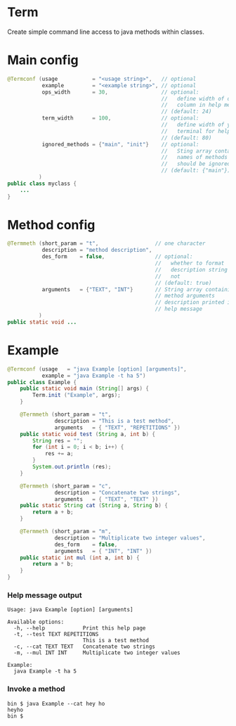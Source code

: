 Term
====

Create simple command line access to java methods within classes.

Main config
===========

```java
@Termconf (usage           = "<usage string>",   // optional
           example         = "<example string>", // optional
           ops_width       = 30,                 // optional:
                                                 //   define width of options
                                                 //   column in help message
                                                 // (default: 24)
           term_width      = 100,                // optional:
                                                 //   define width of your
                                                 //   terminal for help message
                                                 // (default: 80)
           ignored_methods = {"main", "init"}    // optional:
                                                 //   Sting array containing
                                                 //   names of methods which
                                                 //   should be ignored by Term
                                                 // (default: {"main"})
          )
public class myclass {
    ...
}
```

Method config
=============

```java
@Termmeth (short_param = "t",                  // one character
           description = "method description",
           des_form    = false,                // optional:
                                               //   whether to format
                                               //   description string or
                                               //   not
                                               // (default: true)
           arguments   = {"TEXT", "INT"}       // String array containing
                                               // method arguments
                                               // description printed in
                                               // help message
          )
public static void ...
```

Example
=======

```java
@Termconf (usage   = "java Example [option] [arguments]",
           example = "java Example -t ha 5")
public class Example {
    public static void main (String[] args) {
        Term.init ("Example", args);
    }

    @Termmeth (short_param = "t",
               description = "This is a test method",
               arguments   = { "TEXT", "REPETITIONS" })
    public static void test (String a, int b) {
        String res = "";
        for (int i = 0; i < b; i++) {
            res += a;
        }
        System.out.println (res);
    }

    @Termmeth (short_param = "c",
               description = "Concatenate two strings",
               arguments   = { "TEXT", "TEXT" })
    public static String cat (String a, String b) {
        return a + b;
    }

    @Termmeth (short_param = "m",
               description = "Multiplicate two integer values",
               des_form    = false,
               arguments   = { "INT", "INT" })
    public static int mul (int a, int b) {
        return a * b;
    }
}
```

### Help message output ###
    Usage: java Example [option] [arguments]
    
    Available options:
      -h, --help            Print this help page
      -t, --test TEXT REPETITIONS
                            This is a test method
      -c, --cat TEXT TEXT   Concatenate two strings
      -m, --mul INT INT     Multiplicate two integer values
    
    Example:
      java Example -t ha 5

### Invoke a method ###
    bin $ java Example --cat hey ho
    heyho
    bin $
